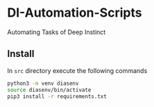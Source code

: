 # DI-Automation-Scripts
Automating Tasks of Deep Instinct

## Install
In `src` directory execute the following commands

```sh
python3 -m venv diasenv
source diasenv/bin/activate
pip3 install -r requirements.txt
```

